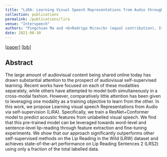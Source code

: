 ```yaml
---
title: "LiRA: Learning Visual Speech Representations from Audio through Self-Supervision"
collection: publications
permalink: /publications/lira
venue: "Interspeech"
authors: "Pingchuan Ma and <b>Rodrigo Mira</b> (equal contribution), Stavros Petridis, Björn W. Schuller, Maja Pantic"
date: 2021-08-30
---
```


[[paper](https://www.isca-speech.org/archive/interspeech_2021/ma21c_interspeech.html)] [[bib](/files/bib/lira.bib)]

## Abstract
The large amount of audiovisual content being shared online today has drawn substantial attention to the prospect of audiovisual self-supervised learning. Recent works have focused on each of these modalities separately, while others have attempted to model both simultaneously in a cross-modal fashion. However, comparatively little attention has been given to leveraging one modality as a training objective to learn from the other. In this work, we propose Learning visual speech Representations from Audio via self-supervision (LiRA). Specifically, we train a ResNet+Conformer model to predict acoustic features from unlabelled visual speech. We find that this pre-trained model can be leveraged towards word-level and sentence-level lip-reading through feature extraction and fine-tuning experiments. We show that our approach significantly outperforms other self-supervised methods on the Lip Reading in the Wild (LRW) dataset and achieves state-of-the-art performance on Lip Reading Sentences 2 (LRS2) using only a fraction of the total labelled data.